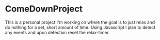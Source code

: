 # ComeDownProject

This is a personal project I'm working on where the goal is to just relax and do nothing for a set, short amount of time. 
Using Javascript I plan to detect any events and upon detection reset the relax-timer.
